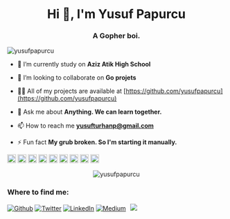 <h1 align="center">Hi 👋, I'm Yusuf Papurcu</h1>
<h3 align="center">A Gopher boi.</h3>
<p align="left"> <img src="https://komarev.com/ghpvc/?username=yusufpapurcu" alt="yusufpapurcu" /> </p>

- 🔭 I’m currently study on **Aziz Atik High School**

- 👯 I’m looking to collaborate on **Go projets**

- 👨‍💻 All of my projects are available at [https://github.com/yusufpapurcu](https://github.com/yusufpapurcu)

- 💬 Ask me about **Anything. We can learn together.**

- 📫 How to reach me **yusufturhanp@gmail.com**

- ⚡ Fun fact **My grub broken. So I'm starting it manually.**

<p align="left"><img src="https://konpa.github.io/devicon/devicon.git/icons/docker/docker-original-wordmark.svg" alt="docker" width="20" height="20"/> <img src="https://konpa.github.io/devicon/devicon.git/icons/electron/electron-original.svg" alt="electron" width="20" height="20"/> <img src="https://konpa.github.io/devicon/devicon.git/icons/go/go-original.svg" alt="go" width="20" height="20"/> <img src="https://konpa.github.io/devicon/devicon.git/icons/javascript/javascript-original.svg" alt="javascript" width="20" height="20"/> <img src="https://konpa.github.io/devicon/devicon.git/icons/mongodb/mongodb-original-wordmark.svg" alt="mongodb" width="20" height="20"/> <img src="https://konpa.github.io/devicon/devicon.git/icons/rust/rust-plain.svg" alt="rust" width="20" height="20"/> <img src="https://konpa.github.io/devicon/devicon.git/icons/nodejs/nodejs-original-wordmark.svg" alt="nodejs" width="20" height="20"/> <img src="https://konpa.github.io/devicon/devicon.git/icons/python/python-original-wordmark.svg" alt="python" width="20" height="20"/> <img src="https://konpa.github.io/devicon/devicon.git/icons/linux/linux-original.svg" alt="linux" width="20" height="20"/></p><p align="center"> <img src="https://github-readme-stats.vercel.app/api?username=yusufpapurcu&show_icons=true" alt="yusufpapurcu" /> </p>

<h3>Where to find me:</h3>
<p><a href="https://github.com/yusufpapurcu" target="_blank"><img alt="Github" src="https://img.shields.io/badge/GitHub-%2312100E.svg?&style=for-the-badge&logo=Github&logoColor=white" /></a> <a href="https://twitter.com/Yusuf_Papurcu" target="_blank"><img alt="Twitter" src="https://img.shields.io/badge/twitter-%231DA1F2.svg?&style=for-the-badge&logo=twitter&logoColor=white" /></a> <a href="https://www.linkedin.com/in/yusuf-turhan-papurcu-ab6512174/" target="_blank"><img alt="LinkedIn" src="https://img.shields.io/badge/linkedin-%230077B5.svg?&style=for-the-badge&logo=linkedin&logoColor=white" /></a> <a href="https://medium.com/@yusufpapurcu" target="_blank"><img alt="Medium" src="https://img.shields.io/badge/medium-%2312100E.svg?&style=for-the-badge&logo=medium&logoColor=white" /></a>⠀<a href="https://www.instagram.com/yusufpapurcu/" target="_blank"><img src="https://img.shields.io/badge/instagram-%23E4405F.svg?&style=for-the-badge&logo=instagram&logoColor=white"></a>
</p>


